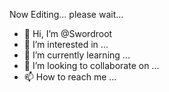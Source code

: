 Now Editing... please wait...

- 👋 Hi, I’m @Swordroot
- 👀 I’m interested in ...
- 🌱 I’m currently learning ...
- 💞️ I’m looking to collaborate on ...
- 📫 How to reach me ...

<!---
Swordroot/Swordroot is a ✨ special ✨ repository because its `README.md` (this file) appears on your GitHub profile.
You can click the Preview link to take a look at your changes.
--->
